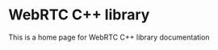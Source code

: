 # WebRTC C++ library

<?% config.freshness.owner = 'titovartem' %?>
<?% config.freshness.reviewed = '2021-03-01' %?>

This is a home page for WebRTC C++ library documentation
